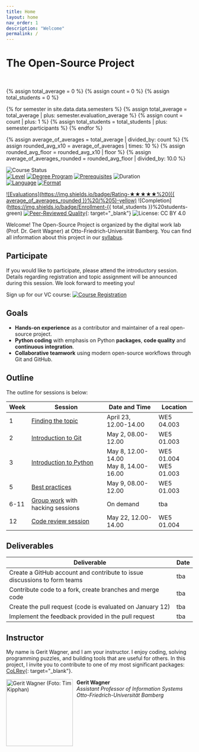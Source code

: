 ```yaml
---
title: Home
layout: home
nav_order: 1
description: "Welcome"
permalink: /
---
```


# The Open-Source Project

<br>

{% assign total_average = 0 %}
{% assign count = 0 %}
{% assign total_students = 0 %}

{% for semester in site.data.data.semesters %}
  {% assign total_average = total_average | plus: semester.evaluation_average %}
  {% assign count = count | plus: 1 %}
  {% assign total_students = total_students | plus: semester.participants %}
{% endfor %}

{% assign average_of_averages = total_average | divided_by: count %}
{% assign rounded_avg_x10 = average_of_averages | times: 10 %}
{% assign rounded_avg_floor = rounded_avg_x10 | floor %}
{% assign average_of_averages_rounded = rounded_avg_floor | divided_by: 10.0 %}

<!-- ![Course Status](https://img.shields.io/badge/Current%20course-Winter%20semester%202024/25-yellow) -->
![Course Status](https://img.shields.io/badge/Upcoming%20course-Summer%20semester%202025-green)<br>
[![Level](https://img.shields.io/badge/Level-Bachelor-blue)](https://digital-work-lab.github.io/open-source-project/docs/syllabus.html)
[![Degree Program](https://img.shields.io/badge/Degree%20Program-WI%20|%20ISM-blue)](https://digital-work-lab.github.io/open-source-project/docs/syllabus.html)
[![Prerequisites](https://img.shields.io/badge/Prerequisites-InfEinf%20|%20EiAPS%20&%20JaP-blue)](https://digital-work-lab.github.io/open-source-project/docs/syllabus.html)
![Duration](https://img.shields.io/badge/Work%20load-180h%20(6%20ECTS)-blue)<br>
[![Language](https://img.shields.io/badge/Language-Sessions%20in%20German,%20Materials%20in%20English-blue)](https://digital-work-lab.github.io/open-source-project/docs/syllabus.html)
[![Format](https://img.shields.io/badge/Format-Sessions%20on--site%20,%20Group--work%20anywhere-blue)](https://digital-work-lab.github.io/open-source-project/docs/syllabus.html)<br>
<!-- ![Offered by: Digital Work at Otto-Friedrich-Universität Bamberg](https://img.shields.io/badge/Offered%20by-%20Digital%20Work%20(Otto--Friedrich--Universit%C3%A4t%20Bamberg)-blue) -->
[![Evaluations](https://img.shields.io/badge/Rating-★★★★★%20({{ average_of_averages_rounded }}%20/%205)-yellow)](https://digital-work-lab.github.io/open-source-project/docs/evaluations.html) 
![Completion](https://img.shields.io/badge/Enrollment-{{ total_students }}%20students-green)
[![Peer-Reviewed Quality](https://img.shields.io/badge/Pedagogical%20Foundations-Peer%20Reviewed-green)](https://digital-work-lab.github.io/rethink-git-teaching/){: target="_blank"}
![License: CC BY 4.0](https://img.shields.io/badge/License-CC%20BY%204.0-green.svg)

Welcome!
The Open-Source Project is organized by the digital work lab (Prof. Dr. Gerit Wagner) at Otto-Friedrich-Universität Bamberg.
You can find all information about this project in our [syllabus](docs/syllabus.html).

<!-- 
{: .info }
> **Info**
> We are currently updating the contents for the upcoming winter semester (2024/25). You can find the dates and times for the sessions in the table below.


[![Completion Rate](https://img.shields.io/badge/Completion%20Rate-95%25-brightgreen)](https://example.com){: target="_blank"}

[![5 Stars](https://img.shields.io/badge/Rating-★★★★★-yellow)](https://example.com){: target="_blank"}
> "I loved the structured approach to Python programming. The challenges really pushed my understanding."
> — Alex, Python Beginner
-->

## Participate

If you would like to participate, please attend the introductory session.
Details regarding registration and topic assignment will be announced during this session.
We look forward to meeting you!

Sign up for our VC course: [![Course Registration](https://img.shields.io/badge/Sign%20up%20-Click%20Here-blue)](https://vc.uni-bamberg.de/course/view.php?id=70989)

## Goals

- **Hands-on experience** as a contributor and maintainer of a real open-source project.
- **Python coding** with emphasis on Python **packages**, **code quality** and **continuous integration**.
- **Collaborative teamwork** using modern open-source workflows through Git and GitHub.

## Outline

The outline for sessions is below:

| Week | Session                                              | Date and Time                                         | Location                  |
| ---- | ---------------------------------------------------- | ----------------------------------------------------- | ------------------------- |
| 1    | [Finding the topic](docs/week_1_topic.html)          | April 23, 12.00-14.00                                 | WE5 04.003                |
| 2    | [Introduction to Git](docs/week_2_git.html)          | May 2, 08.00-12.00                                    | WE5 01.003                |
| 3    | [Introduction to Python](docs/week_3_python.html)    | May 8, 12.00-14.00  <br> May 8, 14.00-16.00           | WE5 01.004 <br> WE5 01.003|
| 5    | [Best practices](docs/week_5_best_practices.html)    | May 9, 08.00-12.00                                    | WE5 01.003                |
| 6-11 | [Group work](docs/week_6-11_group_work.html) with hacking sessions | On demand                               | tba                       |
| 12   | [Code review session](docs/week_12_code_review.html) | May 22, 12.00-14.00                                   | WE5 01.004                |

## Deliverables

| Deliverable                                                                           | Date            |
| ------------------------------------------------------------------------------------- | --------------- |
| Create a GitHub account and contribute to issue discussions to form teams             | tba             |
| Contribute code to a fork, create branches and merge code                             | tba             |
| Create the pull request (code is evaluated on January 12)                             | tba             |
| Implement the feedback provided in the pull request                                   | tba             |

## Instructor

My name is Gerit Wagner, and I am your instructor. I enjoy coding, solving programming puzzles, and building tools that are useful for others. In this project, I invite you to contribute to one of my most significant packages: [CoLRev](https://github.com/CoLRev-Environment/colrev){: target="_blank"}. 

<img src="assets/gerit_wagner.jpg" alt="Gerit Wagner (Foto: Tim Kipphan)" style="height: 180px; float: left; padding-right: 10px;">

**Gerit Wagner**  
*Assistant Professor of Information Systems*  
*Otto-Friedrich-Universität Bamberg*

<br style="clear:both">

